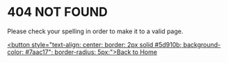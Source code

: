 # 404 NOT FOUND

Please check your spelling in order to make it to a valid page.

<a href="/tfnswmap"><button style="text-align: center; border: 2px solid #5d910b; background-color: #7aac17"; border-radius: 5px;">Back to Home</button></a>
